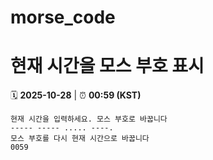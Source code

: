 # morse_code
# 현재 시간을 모스 부호 표시
<!-- MORSE_TIME_START -->
🗓️ **2025-10-28** | ⏰ **00:59 (KST)**

```
현재 시간을 입력하세요. 모스 부호로 바꿉니다
----- ----- ..... ----.
모스 부호를 다시 현재 시간으로 바꿉니다
0059
```
<!-- MORSE_TIME_END -->
